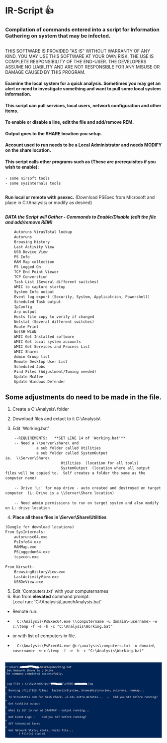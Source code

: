 # IR-Script       :+1:
### Compilation of commands entered into a script for Information Gathering on system that may be infected.
##
THIS SOFTWARE IS PROVIDED "AS IS" WITHOUT WARRANTY OF ANY KIND. YOU MAY USE THIS SOFTWARE AT YOUR OWN RISK. THE USE IS COMPLETE RESPONSIBILITY OF THE END-USER. THE DEVELOPERS ASSUME NO LIABILITY AND ARE NOT RESPONSIBLE FOR ANY MISUSE OR DAMAGE CAUSED BY THIS PROGRAM.
#### Examine the local system for a quick analysis.  Sometimes you may get an alert or need to investigate something and want to pull some local system information.
#### This script can pull services, local users, network configuration and other items.

#### To enable or disable a line, edit the file and add/remove REM.

#### Output goes to the SHARE location you setup.
####   Account used to run needs to be a Local Administrator and needs MODIFY on the share location.

#### This script calls other programs such as (These are prerequisites if you wish to enable):
```
- some nirsoft tools
- some sysinternals tools
```

## 


**Run local or remote with psexec.**  (Download PSExec from Microsoft and place in C:\Analysis\ or modify as desired)

## 

***DATA the Script will Gather - Commands to Enable/Disable (edit the file and add/remove REM)***
```
	Autoruns VirusTotal lookup
	Autoruns
	Browsing History
	Last Activity View
	USB Device View
	PS Info
	RAM Map collection
	PS Logged On
	TCP End Point Viewer
	TCP Converstion
	Task List (Several different switches)
	WMIC to capture startup
	System Info output
	Event log export (Security, System, Applicatrion, Powershell)
	Scheduled Task output
	IpConfig
	Arp output
	Hosts file copy to verify if changed
	Netstat (Several different switches)
	Route Print
	NetSH WLAN
	WMIC Get Installed software
	WMIC Get local system accounts
	WMIC Get Services and Process List
	WMIC Shares
	Admin Group list
	Remote Desktop User List
	Scheduled Jobs
	Find Files (Adjustment/Tuning needed)
	Update McAfee
	Update Windows Defender
```	

## Some adjustments do need to be made in the file.

1.  Create a C:\Analysis\ folder

2.  Download files and extact to it C:\Analysis\

3.  Edit 'Working.bat'
```
    --REQUIREMENTS:   **SET LINE 14 of 'Working.bat'**
    -- Need a \\server\share\ and 
	          a sub folder called Utilities
	          a sub folder called SystemOutput
ie.  \\Server\Share\
		                 Utilities  (location for all tools)
		                 SystemOutput  (location where all output files will be copied to.  Self creates a folder the same as the computer name)
                     
    -- Drive 'L:' for map drive - auto created and destroyed on target computer  (L: Drive is a \\Server\Share location)
    
    -- Need admin permissions to run on target system and also modify on L: drive location
```    
4.  **Place all these files in \\Server\Share\Utilities**
```
(Google for download locations)
From SysInternals:
	autorunsc64.exe
	PsInfo64.exe
	RAMMap.exe
	PSLoggedon64.exe
	tcpvcon.exe

From Nirsoft:
	BrowsingHistoryView.exe
	LastActivityView.exe
	USBDeView.exe
```
     
5.  Edit 'Computers.txt' with your computernames
7.  Run from **elevated** command prompt:  
  Local run: 'C:\Analysis\LaunchAnalysis.bat'
- Remote run: 
-       C:\Analysis\PsExec64.exe \\computername -u domain\<username> -w c:\temp -f -e -h -c "C:\Analysis\Working.bat"
- or with list of computers in file.
-       C:\Analysis\PsExec64.exe @c:\analysis\computers.txt -u domain\<username> -w c:\temp -f -e -h -c "C:\Analysis\Working.bat"
##
![Sample](https://github.com/BCoc16/IR-Script/blob/master/Working1.png)

